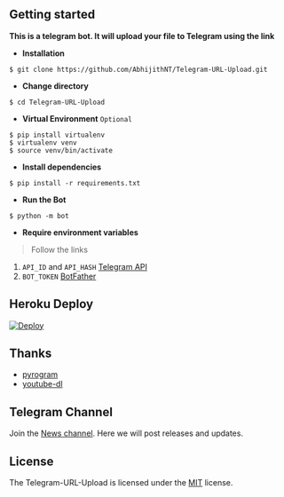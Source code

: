 ## Getting started


**This is a telegram bot. It will upload your file to Telegram using the link**

- **Installation**
```shell
$ git clone https://github.com/AbhijithNT/Telegram-URL-Upload.git
```
- **Change directory**
```shell
$ cd Telegram-URL-Upload
```
- **Virtual Environment** `Optional`
```shell
$ pip install virtualenv
$ virtualenv venv
$ source venv/bin/activate
```
- **Install dependencies**
```shell
$ pip install -r requirements.txt
```
- **Run the Bot**
```shell
$ python -m bot
```
 - **Require environment variables**
> Follow the links
1. `API_ID` and `API_HASH` [Telegram API](https://my.telegram.org/)
2. `BOT_TOKEN` [BotFather](https://telegram.me/BotFather)


## Heroku Deploy

[![Deploy](https://www.herokucdn.com/deploy/button.svg)](https://heroku.com/deploy)

## Thanks

- [pyrogram](https://github.com/pyrogram/pyrogram) 
- [youtube-dl](https://github.com/ytdl-org/youtube-dl)

## Telegram Channel
Join the [News channel](https://telegram.me/AbhijithNT). Here we will post releases and updates.

## License

The Telegram-URL-Upload is licensed under the [MIT](https://github.com/AbhijithNT/Telegram-URL-Upload/blob/main/LICENSE) license.